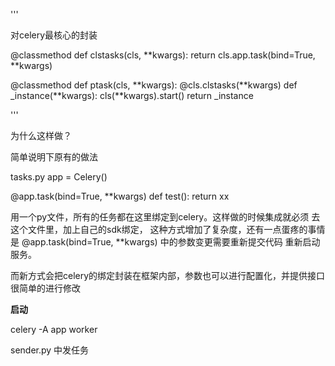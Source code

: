 
'''

对celery最核心的封装

@classmethod
def clstasks(cls, **kwargs):
    return cls.app.task(bind=True, **kwargs)

@classmethod
def ptask(cls, **kwargs):
    @cls.clstasks(**kwargs)
    def _instance(**kwargs):
        cls(**kwargs).start()
    return _instance

'''

为什么这样做？

简单说明下原有的做法

tasks.py
app = Celery()

@app.task(bind=True, **kwargs)
def test():
    return xx

用一个py文件，所有的任务都在这里绑定到celery。这样做的时候集成就必须 去这个文件里，加上自己的sdk绑定，
这种方式增加了复杂度，还有一点蛋疼的事情是 @app.task(bind=True, **kwargs) 中的参数变更需要重新提交代码
重新启动服务。

而新方式会把celery的绑定封装在框架内部，参数也可以进行配置化，并提供接口很简单的进行修改

**启动**

celery -A app worker

sender.py 中发任务